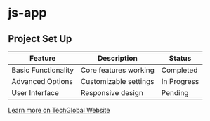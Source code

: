 # js-app
## Project Set Up
| Feature | Description | Status |
|---|---|---|
| Basic Functionality | Core features working | Completed |
| Advanced Options | Customizable settings | In Progress |
| User Interface | Responsive design | Pending |
[Learn more on TechGlobal Website](https://www.techglobal-training.com/)